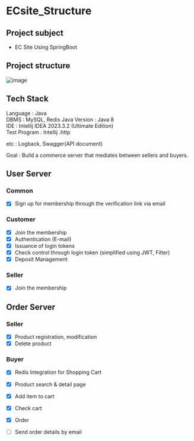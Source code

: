 # ECsite_Structure

## Project subject 
- EC Site Using SpringBoot

## Project structure
![image](https://user-images.githubusercontent.com/94863168/229589421-829e0ea0-a89b-4494-a4d8-91b9cb952c5e.png)

## Tech Stack
Language : Java  
DBMS : MySQL, Redis
Java Version : Java 8  
IDE : Intellij IDEA 2023.3.2 (Ultimate Edition)  
Test Program : Intellij .http


etc : Logback, Swagger(API document)  

Goal : Build a commerce server that mediates between sellers and buyers.


## User Server
### Common
- [x] Sign up for membership through the verification link via email

### Customer
- [x]  Join the membership
- [x]  Authentication (E-mail)
- [x]  Issuance of login tokens
- [x]  Check control through login token (simplified using JWT, Filter)
- [x]  Deposit Management

### Seller
- [x] Join the membership


## Order Server

### Seller
- [x] Product registration, modification
- [x] Delete product

### Buyer
- [x] Redis Integration for Shopping Cart
- [x] Product search & detail page
- [x] Add item to cart
- [x] Check cart
- [x] Order
- [ ] Send order details by email

